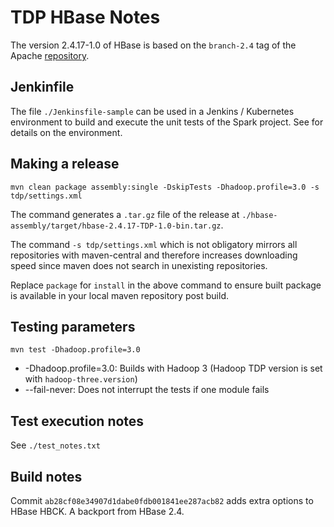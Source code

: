 # TDP HBase Notes

The version 2.4.17-1.0 of HBase is based on the `branch-2.4` tag of the Apache [repository](https://github.com/apache/hbase/tree/branch-2.4).

## Jenkinfile

The file `./Jenkinsfile-sample` can be used in a Jenkins / Kubernetes environment to build and execute the unit tests of the Spark project. See []() for details on the environment.

## Making a release

```
mvn clean package assembly:single -DskipTests -Dhadoop.profile=3.0 -s tdp/settings.xml
```

The command generates a `.tar.gz` file of the release at `./hbase-assembly/target/hbase-2.4.17-TDP-1.0-bin.tar.gz`.

The command `-s tdp/settings.xml` which is not obligatory mirrors all repositories with maven-central and therefore increases downloading speed since maven does not search in unexisting repositories.

Replace `package` for `install` in the above command to ensure built package is available in your local maven repository post build.

## Testing parameters

```
mvn test -Dhadoop.profile=3.0
```

- -Dhadoop.profile=3.0: Builds with Hadoop 3 (Hadoop TDP version is set with `hadoop-three.version`)
- --fail-never: Does not interrupt the tests if one module fails

## Test execution notes

See `./test_notes.txt`

## Build notes

Commit `ab28cf08e34907d1dabe0fdb001841ee287acb82` adds extra options to HBase HBCK. A backport from HBase 2.4.
